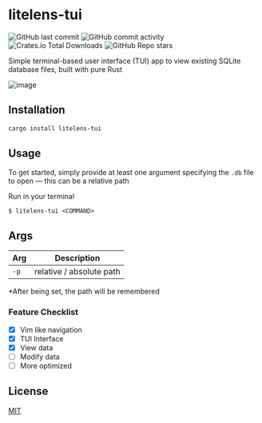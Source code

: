 # litelens-tui
![GitHub last commit](https://img.shields.io/github/last-commit/jm530ob/litelens-tui)
![GitHub commit activity](https://img.shields.io/github/commit-activity/m/jm530ob/litelens-tui)
![Crates.io Total Downloads](https://img.shields.io/crates/d/litelens-tui)
![GitHub Repo stars](https://img.shields.io/github/stars/jm530ob/litelens-tui)

Simple terminal-based user interface (TUI) app to view existing SQLite database files, built with pure Rust

![image](https://github.com/user-attachments/assets/2cc5110b-909b-41ba-af2b-bffed96990b8)

## Installation

```bash
cargo install litelens-tui
```

## Usage
To get started, simply provide at least one argument specifying the ``.db`` file to open — this can be a relative path

Run in your terminal
```
$ litelens-tui <COMMAND>
```

## Args
| Arg  | Description |
| ------------- | ------------- |
| `-p` | relative / absolute path |

*After being set, the path will be remembered

### Feature Checklist
- [x] Vim like navigation
- [x] TUI Interface
- [x] View data
- [ ] Modify data
- [ ] More optimized

## License

<a href="https://github.com/jm530ob/litelens-tui/blob/main/LICENSE">MIT</a>
